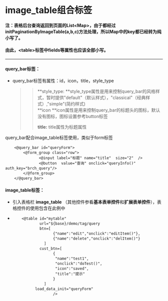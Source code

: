 # image_table组合标签

#### 注：表格后台查询返回到页面的List&lt;Map&gt;，由于都经过initPaginationByImageTable\(a,b,c\)方法处理，所以Map中的key都已经转为纯小写了。

#### 由此，&lt;table&gt;标签中fields等属性也应该全部小写。

---

#### **query\_bar标签：**

* query\_bar标签有属性：id，icon，title，style\_type
  > > **style\_type: **style\_type属性是用来控制query\_bar的风格样式，暂时提供"default"（默认样式），"classical"（经典样式）,"simple"\(简约样式\)  
  > > **icon **icon属性是用来控制query\_bar的标题头的图标，默认没有图标，图标设置参考button标签
  > >
  > > **title:** title属性为标题属性

query\_bar配合image_table标签使用，类似于form标签

```
    <@query_bar id="queryForm">
        <@form_group class="row">
               <@input label="标题" name="title"  size="2"  />
               <@button  value="查询" onclick="queryInfo()" auth_key="brch_query"/>
        </@form_group>
    </@query_bar>
```



#### **image_table标签：**

* 引入表格栏 **image_table** （其他控件参看**基本表单控件**和**扩展表单控件**），表格控件的使用包含在此例中
* 
          <@table id="mytable" 
        	      url="${base}/demo/tag/query  
        	      btn=[
        		        {"name":"edit","onclick":"editItem()"},
        	            {"name":"delete","onclick":"delItem()"}
        		    ]
        		  cust_btn=[
        			    {
        			     "name":"test1",
        			     "onclick":"doTest()",
        			     "icon":"saved",
        			     "title":"提示"
        		        }
        		    ]
        		load_data_init="queryForm"
                        />
  <!-- 所有提交的url地址的前缀都要加上 ${base}
  1. *id:table的id属性
  2. *url： 提交的后台地址 
  3. btn：显示的按钮，目前有2个固定的常用按钮：
     edit 修改，delete 删除，每个按钮有属性：name属性只有以上两种值，auth_key为权限属性，匹配sys_func表中的url，onclick属性绑定执行的方法**必填**,版本后加入提示title属性
  4. cust_btn:cust_btn属性是除了以上常用按钮的自定义按钮,属性中name属性和onclick属性为必填项，且onclick的值现在只支持
      "doTest('sd')"这种传参方式，不支持'doTest("sd")'方式，icon属性为图标，默认为搜索图标，支持图标扩展可以使用font-increator下的图标，前缀"ext_"加图标样式名即可以使用，如"ext_assessedbadge"，详细可以参考button标签，auth_key为权限属性，匹配sys_func表中的url，提示title属性
  5. load_data_init【1.2.3】：load_data_init属性为是否初始化加载数据开关属性，默认为true（首次进页面加载数据）,【1.4】版本后，支持传入的值为“true”，“false”，或指定查询条件的formId，当值为“true”或不填该属性时，默认不带查询条件初始化加载数据，为“false”时不加载数据，为formId时，会带查询条件加载数据

* 表格数据显示例子如下图： （详情参考标签示例页） 
 ![](/assets/image_table1.png)


* 表格相关js方法：
  imageTableChangePageNum(tableId,pageNum);//跳转页码

  postformByImageTable(obj);//查询更新列表方法，obj包含属性tableId,tableSearchDataJson（详细查看demo示例）
  
* 后台写法参照demo示例，例如：

        /** 测试查询image_table表格
             * 
             * @param request
             * @return
             * @throws Exception
             */
            @RequestMapping("/query")
            @ResponseBody // 必须以json格式返回
            public ResultData queryBrchInfo(HttpServletRequest request, Model model) throws Exception {
                ResultData resultData = new ResultData(Result_Code.SUCCESS);
                // sql条件（用于sql语句中where的筛选条件，若有，则如下写法）
                if (getOper().getOrgId() != null) {
                    resultData.put("org_id", getOper().getOrgId());
                } else {
                    resultData.put("org_id", "1001");
                }
                //获取imgTable的分页
                resultData = getPageMapByImageTable(request, resultData);
                // 获取部门列表
                List<Map> tableList = new ArrayList<>();
                Map map=new HashMap<>();
                Map map1=new HashMap<>();
                Map map2=new HashMap<>();
                Map map3=new HashMap<>();
                Map map4=new HashMap<>();
                Map map5=new HashMap<>();
                Map map6=new HashMap<>();
                Map map7=new HashMap<>();
                Map map8=new HashMap<>();
                Map map9=new HashMap<>();
                Map map10=new HashMap<>();
                Map map11=new HashMap<>();
                Map map12=new HashMap<>();
                Map json=(Map)resultData.get("search");
                Long recordsTotal = 0l;
                if("pic".equals(json.get("title"))){
                	 map.put("src", "http://pic.sc.chinaz.com/files/pic/pic9/201401/apic3188.jpg");
                     map.put("id", 1 );
                     map.put("title", "标题1" );
                     map1.put("src", "https://www.baidu.com/img/bd_logo1.png");
                     map1.put("id", 2 );
                     map1.put("title", "标题2" );
                     tableList.add(map);
                 	 tableList.add(map1);
                 	 recordsTotal = 2l;
                }else{
                	
                	map.put("src", "http://pic.sc.chinaz.com/files/pic/pic9/201401/apic3188.jpg");
                	map.put("id", 1 );
                	map.put("title", "标题1" );
                	map1.put("src", "https://www.baidu.com/img/bd_logo1.png");
                	map1.put("id", 2 );
                	map1.put("title", "标题2" );
                	map2.put("src", "https://www.baidu.com/img/bd_logo1.png");
                	map2.put("id", 3 );
                	map2.put("title", "标题1" );
                	map3.put("src", "http://pic.sc.chinaz.com/files/pic/pic9/201401/apic3188.jpg");
                	map3.put("id", 4 );
                	map3.put("title", "标题1" );
                	map4.put("src", "http://pic.sc.chinaz.com/files/pic/pic9/201401/apic3188.jpg");
                	map4.put("id", 5 );
                	map4.put("title", "标题1" );
                	map5.put("src", "https://www.baidu.com/img/bd_logo1.png");
                	map5.put("id", 6 );
                	map5.put("title", "标题1" );
                	map6.put("src", "http://pic.sc.chinaz.com/files/pic/pic9/201401/apic3188.jpg");
                	map6.put("id", 7 );
                	map6.put("title", "标题1" );
                	map7.put("src", "https://www.baidu.com/img/bd_logo1.png");
                	map7.put("id", 8 );
                	map7.put("title", "标题1" );
                	map8.put("src", "http://pic.sc.chinaz.com/files/pic/pic9/201401/apic3188.jpg");
                	map8.put("id", 9 );
                	map8.put("title", "标题1" );
                	map9.put("src", "https://www.baidu.com/img/bd_logo1.png");
                	map9.put("id", 10 );
                	map9.put("title", "标题1" );
                	map10.put("src", "http://pic.sc.chinaz.com/files/pic/pic9/201401/apic3188.jpg");
                	map10.put("id", 11 );
                	map10.put("title", "标题1" );
                	map11.put("src", "https://www.baidu.com/img/bd_logo1.png");
                	map11.put("id", 12 );
                	map11.put("title", "标题1" );
                	map12.put("src", "http://pic.sc.chinaz.com/files/pic/pic9/201401/apic3188.jpg");
                	map12.put("id", 13 );
                	map12.put("title", "标题1" );
                	tableList.add(map);
                	tableList.add(map1);
                	tableList.add(map2);
                	tableList.add(map3);
                	tableList.add(map4);
                	tableList.add(map5);
                	tableList.add(map6);
                	tableList.add(map7);
                	tableList.add(map8);
                	tableList.add(map9);
                	int start=Integer.parseInt(resultData.get("start").toString());
                	if(start>1){
                		tableList.clear();
                		tableList.add(map10);
                		tableList.add(map11);
                		tableList.add(map12);
                		
                	}
                	// 获取总记录数
                	recordsTotal = 13l;
                }
                //返回分页数据
                initPaginationByImageTable(resultData, tableList, recordsTotal);
                return resultData;
            }
    
    **注意**：返回的list<Map>中map必须包含id，src，title属性
